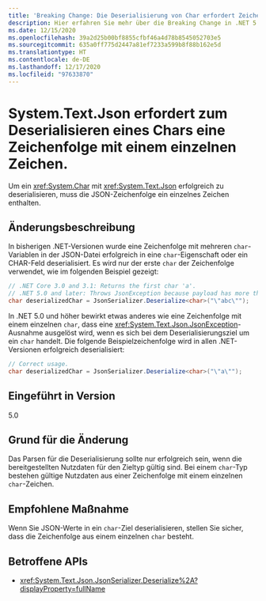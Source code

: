 ```yaml
---
title: 'Breaking Change: Die Deserialisierung von Char erfordert Zeichenfolgen mit einzelnem Zeichen'
description: Hier erfahren Sie mehr über die Breaking Change in .NET 5.0, bei der System.Text.Json bei der Deserialisierung in ein Char-Ziel eine Zeichenfolge mit einem einzelnen Zeichen im JSON-Format erfordert.
ms.date: 12/15/2020
ms.openlocfilehash: 39a2d25b00bf8855cfbf46a4d78b8545052703e5
ms.sourcegitcommit: 635a0ff775d2447a81ef7233a599b8f88b162e5d
ms.translationtype: HT
ms.contentlocale: de-DE
ms.lasthandoff: 12/17/2020
ms.locfileid: "97633870"
---
```

# <a name="systemtextjson-requires-single-char-string-to-deserialize-a-char"></a>System.Text.Json erfordert zum Deserialisieren eines Chars eine Zeichenfolge mit einem einzelnen Zeichen.

Um ein <xref:System.Char> mit <xref:System.Text.Json> erfolgreich zu deserialisieren, muss die JSON-Zeichenfolge ein einzelnes Zeichen enthalten.

## <a name="change-description"></a>Änderungsbeschreibung

In bisherigen .NET-Versionen wurde eine Zeichenfolge mit mehreren `char`-Variablen in der JSON-Datei erfolgreich in eine `char`-Eigenschaft oder ein CHAR-Feld deserialisiert. Es wird nur der erste `char` der Zeichenfolge verwendet, wie im folgenden Beispiel gezeigt:

```csharp
// .NET Core 3.0 and 3.1: Returns the first char 'a'.
// .NET 5.0 and later: Throws JsonException because payload has more than one char.
char deserializedChar = JsonSerializer.Deserialize<char>("\"abc\"");
```

In .NET 5.0 und höher bewirkt etwas anderes wie eine Zeichenfolge mit einem einzelnen `char`, dass eine <xref:System.Text.Json.JsonException>-Ausnahme ausgelöst wird, wenn es sich bei dem Deserialisierungsziel um ein `char` handelt. Die folgende Beispielzeichenfolge wird in allen .NET-Versionen erfolgreich deserialisiert:

```csharp
// Correct usage.
char deserializedChar = JsonSerializer.Deserialize<char>("\"a\"");
```

## <a name="version-introduced"></a>Eingeführt in Version

5.0

## <a name="reason-for-change"></a>Grund für die Änderung

Das Parsen für die Deserialisierung sollte nur erfolgreich sein, wenn die bereitgestellten Nutzdaten für den Zieltyp gültig sind. Bei einem `char`-Typ bestehen gültige Nutzdaten aus einer Zeichenfolge mit einem einzelnen `char`-Zeichen.

## <a name="recommended-action"></a>Empfohlene Maßnahme

Wenn Sie JSON-Werte in ein `char`-Ziel deserialisieren, stellen Sie sicher, dass die Zeichenfolge aus einem einzelnen `char` besteht.

## <a name="affected-apis"></a>Betroffene APIs

- <xref:System.Text.Json.JsonSerializer.Deserialize%2A?displayProperty=fullName>

<!--

### Affected APIs

- `Overload:System.Text.Json.JsonSerializer.Deserialize`

### Category

Serialization

-->
